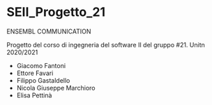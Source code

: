 # SEII_Progetto_21
ENSEMBL COMMUNICATION 

Progetto del corso di ingegneria del software II del gruppo #21. Unitn 2020/2021
* Giacomo Fantoni
* Ettore Favari
* Filippo Gastaldello
* Nicola Giuseppe Marchioro
* Elisa Pettinà
